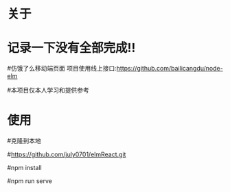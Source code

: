 # 关于
# 记录一下没有全部完成‼️

#仿饿了么移动端页面 项目使用线上接口:https://github.com/bailicangdu/node-elm

#本项目仅本人学习和提供参考
# 使用
#克隆到本地

#https://github.com/july0701/elmReact.git

#npm install

#npm run serve
